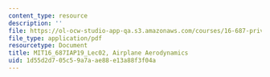 ```yaml
---
content_type: resource
description: ''
file: https://ol-ocw-studio-app-qa.s3.amazonaws.com/courses/16-687-private-pilot-ground-school-january-iap-2019/1d55d2d705c59a7aae88e13a88f3f04a_MIT16_687IAP19_Lec02.pdf
file_type: application/pdf
resourcetype: Document
title: MIT16_687IAP19_Lec02, Airplane Aerodynamics
uid: 1d55d2d7-05c5-9a7a-ae88-e13a88f3f04a
---
```

